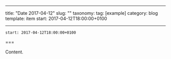 
---
title: "Date 2017-04-12"
slug: ""
taxonomy:
tag: [example]
category: blog
template: item
start: 2017-04-12T18:00:00+0100

---

``start: 2017-04-12T18:00:00+0100``

===

Content.
